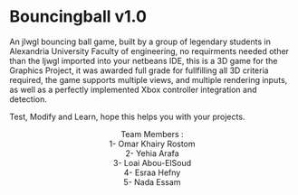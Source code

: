 # Bouncingball v1.0

An jlwgl bouncing ball game, built by a group of legendary students in Alexandria University Faculty of engineering,
no requirments needed other than the ljwgl imported into your netbeans IDE, this is a 3D game for the Graphics Project,
it was awarded full grade for fullfilling all 3D criteria required, the game supports multiple views, and multiple rendering
inputs, as well as a perfectly implemented Xbox controller integration and detection.

Test, Modify and Learn, hope this helps you with your projects.

<center>
Team Members : <br>
1- Omar Khairy Rostom <br>
2- Yehia Arafa <br>
3- Loai Abou-ElSoud <br>
4- Esraa Hefny <br>
5- Nada Essam 
</center>
